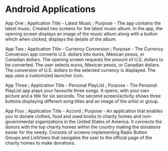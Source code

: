 # Android Applications

App One ;
Application Title - Latest Music ;
Purpose - The app contains the latest music. Created two screens for the latest music album. In the app, the opening screen displays an image of the music album along with a button which when clicked, displays the details of the album. 

App Two ;
Application Title - Currency Conversion ;
Purpose - The Currency Conversion app converts U.S. dollars into euros, Mexican pesos, or Canadian dollars. The opening screen requests the amount of U.S. dollars to be converted. The user selects euros, Mexican pesos, or Canadian dollars.
The conversion of U.S. dollars to the selected currency is displayed. The app uses a customized launcher icon. 

App Three ;
Application Title - Personal PlayList ;
Purpose - The Personal PlayList app plays your favourite three songs. It opens, with your own picture and a title for six seconds. The secomd screen/activity shows three buttons displaying different song titles and an image of the artist or group.

App Four ;
Application Title - Accord ;
Purpose - An application that enables you to donate clothes, food and used books to charity homes and non-governmental organizations in the United States of America. It connects the donors with the top charity homes within the country making the donations easier for the needy. Consists of  screens implementing Radio Button Groups and ListViews that navigates the user to the official page of the charity homes to make donations. 


